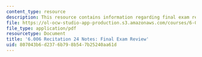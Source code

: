 ```yaml
---
content_type: resource
description: This resource contains information regarding final exam review.
file: https://ol-ocw-studio-app-production.s3.amazonaws.com/courses/6-006-introduction-to-algorithms-fall-2011/807043b6d2376b798b547b25240aa61d_MIT6_006F11_rec24.pdf
file_type: application/pdf
resourcetype: Document
title: '6.006 Recitation 24 Notes: Final Exam Review'
uid: 807043b6-d237-6b79-8b54-7b25240aa61d
---
```

